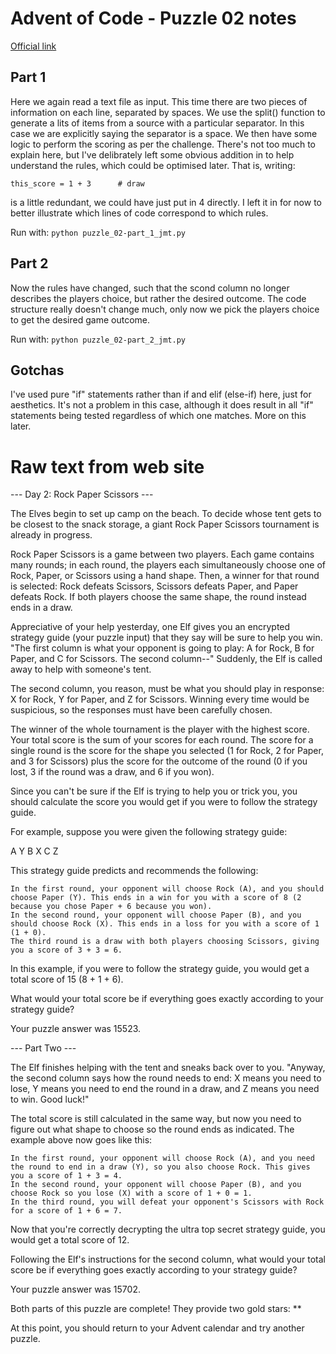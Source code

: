 # Advent of Code - Puzzle 02 notes

[Official link](https://adventofcode.com/2022/day/2)

## Part 1

Here we again read a text file as input.
This time there are two pieces of information on each line, separated by spaces.
We use the split() function to generate a lits of items from a source with a particular separator.  In this case we are explicitly saying the separator is a space.
We then have some logic to perform the scoring as per the challenge.
There's not too much to explain here, but I've delibrately left some obvious addition in to help understand the rules, which could be optimised later.  That is, writing:

```this_score = 1 + 3      # draw```

is a little redundant, we could have just put in 4 directly. I left it in for now to better illustrate which lines of code correspond to which rules.

Run with:
```python puzzle_02-part_1_jmt.py```

## Part 2

Now the rules have changed, such that the scond column no longer describes the players choice, but rather the desired outcome.
The code structure really doesn't change much, only now we pick the players choice to get the desired game outcome.

Run with:
```python puzzle_02-part_2_jmt.py```

## Gotchas

I've used pure "if" statements rather than if and elif (else-if) here, just for aesthetics.  It's not a problem in this case, although it does result in all "if" statements being tested regardless of which one matches.  More on this later. 


# Raw text from web site

--- Day 2: Rock Paper Scissors ---

The Elves begin to set up camp on the beach. To decide whose tent gets to be closest to the snack storage, a giant Rock Paper Scissors tournament is already in progress.

Rock Paper Scissors is a game between two players. Each game contains many rounds; in each round, the players each simultaneously choose one of Rock, Paper, or Scissors using a hand shape. Then, a winner for that round is selected: Rock defeats Scissors, Scissors defeats Paper, and Paper defeats Rock. If both players choose the same shape, the round instead ends in a draw.

Appreciative of your help yesterday, one Elf gives you an encrypted strategy guide (your puzzle input) that they say will be sure to help you win. "The first column is what your opponent is going to play: A for Rock, B for Paper, and C for Scissors. The second column--" Suddenly, the Elf is called away to help with someone's tent.

The second column, you reason, must be what you should play in response: X for Rock, Y for Paper, and Z for Scissors. Winning every time would be suspicious, so the responses must have been carefully chosen.

The winner of the whole tournament is the player with the highest score. Your total score is the sum of your scores for each round. The score for a single round is the score for the shape you selected (1 for Rock, 2 for Paper, and 3 for Scissors) plus the score for the outcome of the round (0 if you lost, 3 if the round was a draw, and 6 if you won).

Since you can't be sure if the Elf is trying to help you or trick you, you should calculate the score you would get if you were to follow the strategy guide.

For example, suppose you were given the following strategy guide:

A Y
B X
C Z

This strategy guide predicts and recommends the following:

    In the first round, your opponent will choose Rock (A), and you should choose Paper (Y). This ends in a win for you with a score of 8 (2 because you chose Paper + 6 because you won).
    In the second round, your opponent will choose Paper (B), and you should choose Rock (X). This ends in a loss for you with a score of 1 (1 + 0).
    The third round is a draw with both players choosing Scissors, giving you a score of 3 + 3 = 6.

In this example, if you were to follow the strategy guide, you would get a total score of 15 (8 + 1 + 6).

What would your total score be if everything goes exactly according to your strategy guide?

Your puzzle answer was 15523.

--- Part Two ---

The Elf finishes helping with the tent and sneaks back over to you. "Anyway, the second column says how the round needs to end: X means you need to lose, Y means you need to end the round in a draw, and Z means you need to win. Good luck!"

The total score is still calculated in the same way, but now you need to figure out what shape to choose so the round ends as indicated. The example above now goes like this:

    In the first round, your opponent will choose Rock (A), and you need the round to end in a draw (Y), so you also choose Rock. This gives you a score of 1 + 3 = 4.
    In the second round, your opponent will choose Paper (B), and you choose Rock so you lose (X) with a score of 1 + 0 = 1.
    In the third round, you will defeat your opponent's Scissors with Rock for a score of 1 + 6 = 7.

Now that you're correctly decrypting the ultra top secret strategy guide, you would get a total score of 12.

Following the Elf's instructions for the second column, what would your total score be if everything goes exactly according to your strategy guide?

Your puzzle answer was 15702.

Both parts of this puzzle are complete! They provide two gold stars: **

At this point, you should return to your Advent calendar and try another puzzle.